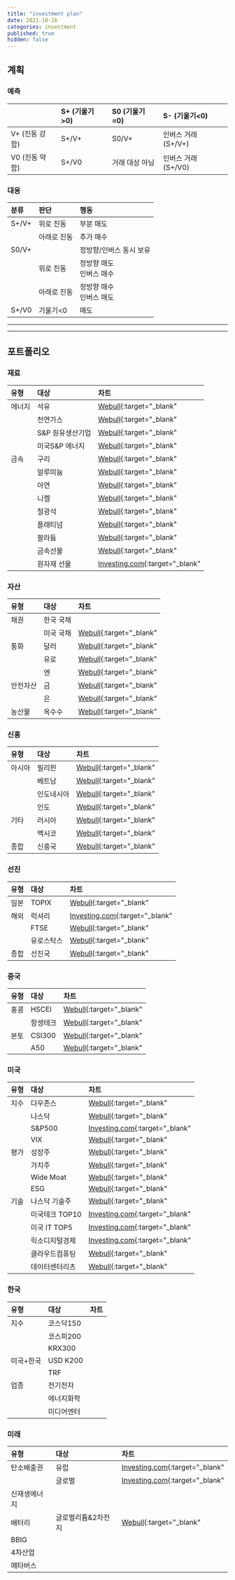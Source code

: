 ```yaml
---
title: "investment plan"
date: 2021-10-16
categories: investment
published: true
hidden: false
---
```


## 계획

### 예측

|                | S+ (기울기>0)   | S0 (기울기=0)   | S- (기울기<0)         |
| :------------- | :------------ | :------------- | :------------------ |
| V+ (진동 강함)   | S+/V+         | S0/V+          | 인버스 거래 (S+/V+)    |
| V0 (진동 약함)   | S+/V0         | 거래 대상 아님    | 인버스 거래 (S+/V0)    |

### 대응

| 분류      | 판단          | 행동                      |
| :-       | :-           | :-                       |
| S+/V+    | 위로 진동      | 부분 매도                  |
|          | 아래로 진동     | 추가 매수                 |
| S0/V+    |              | 정방향/인버스 동시 보유       |
|          | 위로 진동      | 정방향 매도 <br> 인버스 매수    |
|          | 아래로 진동     | 정방향 매수 <br> 인버스 매도    |
| S+/V0    | 기울기<0       | 매도                     |

***
***

## 포트폴리오

### 재료

| 유형          | 대상          | 차트          |
:-----------   | :---------   | :-           |
| 에너지         | 석유         | [Webull](https://www.webull.com/quote/nysearca-uso){:target="\_blank" |
|               | 천연가스      | [Webull](https://www.webull.com/quote/nysearca-ung){:target="\_blank" |
|               | S&P 원유생산기업 | [Webull](https://www.webullapp.com/ticker/idxsp-sp500-10102020){:target="\_blank" |
|               | 미국S&P 에너지   | [Webull](https://www.webull.com/quote/nysearca-xle){:target="\_blank" |
| 금속           | 구리         | [Webull](https://www.webull.com/quote/nysearca-cper){:target="\_blank" |
|               | 알루미늄      | [Webull](https://www.webullapp.com/ticker/idxdjx-djusal){:target="\_blank" |
|               | 아연         | [Webull](https://www.webullapp.com/ticker/nse-hindzinc){:target="\_blank" |
|               | 니켈         | [Webull](https://www.webull.com/quote/nysearca-jjn){:target="\_blank" |
|               | 철광석        | [Webull](https://www.webullapp.com/ticker/idxdjx-djusst){:target="\_blank" |
|               | 플래티넘       | [Webull](https://www.webull.com/quote/nysearca-pplt){:target="\_blank" |
|               | 팔라듐         | [Webull](https://www.webull.com/quote/nysearca-pall){:target="\_blank" |
|               | 금속선물        | [Webull](https://www.webull.com/quote/nysearca-gsg){:target="\_blank" |
|               | 원자재 선물      | [Investing.com](https://www.investing.com/indices/dj-commodity){:target="\_blank" |

### 자산

| 유형          | 대상          | 차트          |
:-----------   | :---------   | :-           |
| 채권           | 한국 국채     | |
|               | 미국 국채     | [Webull](https://www.webull.com/quote/nysearca-iltb){:target="\_blank" |
| 통화           | 달러         | [Webull](https://www.webull.com/quote/fx-usdkrw){:target="\_blank" |
|               | 유로         | [Webull](https://www.webull.com/quote/fx-eurkrw){:target="\_blank" |
|               | 엔           | [Webull](https://www.webull.com/quote/fx-jpyusd){:target="\_blank" |
| 안전자산         | 금           | [Webull](https://www.webull.com/quote/nysearca-iau){:target="\_blank" |
|                | 은           | [Webull](https://www.webull.com/quote/nysearca-slv){:target="\_blank" |
| 농산물           | 옥수수        | [Webull](https://www.webull.com/quote/nysearca-corn){:target="\_blank" |

### 신흥

| 유형          | 대상          | 차트          |
:-----------   | :---------   | :-           |
| 아시아         | 필리핀        | [Webull](https://www.webull.com/quote/nysearca-ephe){:target="\_blank" |
|               | 베트남        | [Webull](https://www.webull.com/quote/bats-vnm){:target="\_blank" |
|               | 인도네시아      | [Webull](https://www.webull.com/quote/nysearca-eido){:target="\_blank" |
|               | 인도           | [Webull](https://www.webull.com/quote/idxnse-nsei){:target="\_blank" |
| 기타           | 러시아          | [Webull](https://www.webull.com/quote/nysearca-erus){:target="\_blank" |
|               | 멕시코          | [Webull](https://www.webull.com/quote/nysearca-eww){:target="\_blank" |
| 종합           | 신흥국          | [Webull](https://www.webull.com/quote/nysearca-eem){:target="\_blank" |

### 선진

| 유형          | 대상          | 차트          |
:-----------   | :---------   | :-           |
| 일본           | TOPIX       | [Webull](https://www.webullapp.com/ticker/tpe-00640l){:target="\_blank" |
| 해외           | 럭셔리        | [Investing.com](https://www.investing.com/indices/sp-global-luxury-goods-net-return){:target="\_blank" |
|               | FTSE         | [Webull](https://www.webull.com/quote/idxftse-ftse){:target="\_blank" |
|               | 유로스탁스      | [Webull](https://www.webull.com/quote/nysearca-fez){:target="\_blank" |
| 종합           | 선진국         | [Webull](https://www.webull.com/quote/nysearca-urth){:target="\_blank" |

### 중국

| 유형          | 대상          | 차트          |
:-----------   | :---------   | :-           |
| 홍콩           | HSCEI       | [Webull](https://www.webullapp.com/ticker/idxhkg-hsceil){:target="\_blank" |
|               | 항셍테크      | [Webull](https://www.webullapp.com/ticker/idxhkg-hstech){:target="\_blank" |
| 본토           | CSI300      | [Webull](https://www.webullapp.com/ticker/idxsha-000300){:target="\_blank" |
|               | A50         | [Webull](https://www.webull.com/quote/idxsha-ftxin9){:target="\_blank" |

### 미국

| 유형          | 대상          | 차트          |
:-----------   | :---------   | :-           |
| 지수          | 다우존스       | [Webull](https://www.webullapp.com/ticker/idxdjx-dji2mn){:target="\_blank" |
|              | 나스닥         | [Webull](https://www.webull.com/quote/idxnasdaq-ixic){:target="\_blank" |
|              | S&P500        | [Investing.com](https://www.investing.com/indices/us-spx-500){:target="\_blank" |
|              | VIX           | [Webull](https://www.webull.com/quote/bats-vixy){:target="\_blank" |
| 평가          | 성장주          | [Webull](https://www.webullapp.com/ticker/idxsp-sp500g){:target="\_blank" |
|              | 가치주          | [Webull](https://www.webullapp.com/ticker/idxsp-ivx){:target="\_blank" |
|              | Wide Moat      | [Webull](https://www.webullapp.com/ticker/idxdjx-mwmf){:target="\_blank" |
|              | ESG            | [Webull](https://www.webull.com/quote/nysearca-snpe){:target="\_blank" |
| 기술          | 나스닥 기술주      | [Webull](https://www.webull.com/quote/idxnasdaq-ndxt){:target="\_blank" |
|              | 미국테크 TOP10    | [Investing.com](https://m.investing.com/etfs/381170){:target="\_blank" |
|              | 미국 IT TOP5     | [Investing.com](https://m.investing.com/etfs/nh-qv-us-it-top5-etn-h-41){:target="\_blank" |
|              | 릭소디지털경제      | [Investing.com](https://m.investing.com/etfs/ebuy){:target="\_blank" |
|              | 클라우드컴퓨팅      | [Webull](https://www.webull.com/quote/nasdaq-clou){:target="\_blank" |
|              | 데이터센터리츠      | [Webull](https://www.webull.com/quote/nysearca-srvr){:target="\_blank" |

### 한국

| 유형          | 대상          | 차트          |
:-----------   | :---------   | :-           |
| 지수          | 코스닥150      | |
|              | 코스피200      | |
|              | KRX300        | |
| 미국+한국       | USD K200     | |
|               | TRF          | |
| 업종           | 전기전자        | |
|               | 에너지화학       | |
|               | 미디어엔터       | |

### 미래

| 유형          | 대상          | 차트          |
:-----------   | :---------   | :-           |
| 탄소배출권      | 유럽          | [Investing.com](https://www.investing.com/commodities/carbon-emissions){:target="\_blank" |
|               | 글로벌        | [Investing.com](https://m.investing.com/etfs/krbn){:target="\_blank" |
| 신재생에너지     |              | |
| 배터리          | 글로벌리튬&2차전지 | [Webull](https://www.webull.com/quote/nysearca-lit){:target="\_blank" |
| BBIG           |              | |
| 4차산업          |              | |
| 메타버스          |              | |
